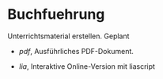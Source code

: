 # Buchfuehrung

Unterrichtsmaterial erstellen. Geplant

* *pdf*, Ausführliches PDF-Dokument.

* *lia*, Interaktive Online-Version mit liascript

